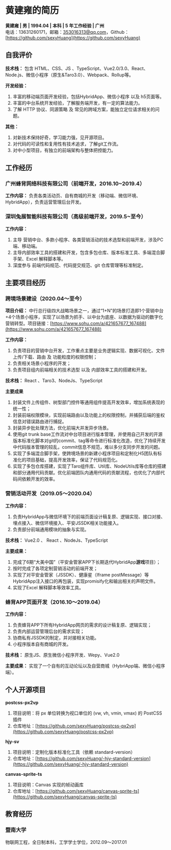 # 黄建雍的简历

**黄建雍 | 男 | 1994.04 | 本科 | 5 年工作经验 | 广州**  
电话：13631260171，邮箱：[353016313@qq.com](353016313@qq.com)，Github：[https://github.com/sexyHuang](https://github.com/sexyHuang)

## 自我评价

**技术栈：** 包含 HTML、CSS、JS 、TypeScript、Vue2.0/3.0、React、Node.js、微信小程序（原生&Taro3.0）、Webpack、Rollup等。

**开发经验：**

1. 丰富的移动端页面开发经验，包括HybridApp、微信小程序 以及 h5页面等。
1. 丰富的中台系统开发经验，了解服务端开发，有一定的算法能力。
1. 了解 HTTP 协议、同源策略 及 常见的跨域方案，能独立定位请求相关的问题。

**其他：**

1. 对新技术保持好奇，学习能力强，见开源项目。
1. 对代码的可读性和复用性有技术追求，了解git工作流。
1. 对中小型项目，有独立的前端架构与整体把控能力。

## 工作经历

### 广州蜂背网络科技有限公司（前端开发，2016.10~2019.4）

**工作内容：** 负责各类活动页、自有商城的开发（移动端、微信环境、HybridApp），负责运营管理后台开发。

### 深圳兔展智能科技有限公司（高级前端开发，2019.5~至今）

**工作内容：**

1. 主导 营销中台、多款小程序、各类营销活动的技术选型和前端开发，涉及PC端、移动端。
1. 主导内部效率工具的搭建和开发，包含多包仓库、版本标准工具、多端混合脚手架、Excel 解释脚本等。
1. 深度参与 前端代码规范、代码提交规范、git 仓库管理等标准制定。

## 主要项目经历

### 跨境场景建设（2020.04～至今）

**项目介绍：**
中行总行级四大战略场景之一，通过“1+N”的场景打造即1个营销中台+4个场景小程序，实现了以场景为抓手、以中台为底座、以数据为驱动的数字化营销转型。项目链接：[https://www.sohu.com/a/421657677_167488](https://www.sohu.com/a/421657677_167488)
**​**

**工作内容：**

1. 负责项目的营销中台开发，工作重点主要是业务逻辑实现、数据可视化、文件上传/下载、路由 及 功能粒度的权限控制；
1. 负责相关场景小程序的开发；
1. 负责项目组内前端相关的技术选型 以及 内部效率工具的搭建和开发。

**技术栈：** React 、Taro3、NodeJs、TypeScript

**主要成果**

1. 封装文件上传组件、树型部门控件等通用组件提高开发效率，增加系统表现的统一性；
1. 封装前端权限模块，实现前端路由以及功能上的权限控制，并捕获后端的鉴权信息对错误路由进行捕捉。
1. 封装异步批处理方法，优化前端大并发异步场景。
1. 使用git trunk base工作流对中台项目进行版本管理，并使用自己开发的开源版本标准化脚本对git的commit、tag等命令进行标准化改造，优化了持续开发中代码版本管理的较乱，commit信息不规范，难以多分支同步开发的问题。
1. 实现了多端混合脚手架，使跨境场景的新建小程序项目和定制化H5团队有标准化的项目基础，提高开发效率，保证了代码规范化。
1. 实现了多包仓库搭建，实现了Taro组件库、Util库、NodeUtils库等仓库的搭建和部分通用代码贡献。优化前端团队内通用代码的贡献流程，也优化了内部代码间依赖开发的效率。

### 营销活动开发（2019.05～2020.04）

**工作内容：**

1. 负责HybridApp与微信环境下的前端页面设计稿复原、逻辑实现、接口对接、埋点接入、微信环境接入、平安JSSDK相关功能接入。
1. 负责部分前端通用模块的抽象与实现。

**技术栈：** Vue2.0 、 React 、NodeJs、TypeScript
​

**主要成果：**

1. 完成了6期“大美中国”（平安金管家APP下长期迭代HybridApp**游戏**项目）；
1. 按时完成了各项定制营销活动的前端开发；
1. 实现了对平安金管家（JSSDK）、健康星（Iframe postMessage）等HybridApp注入接口的再包装，实现promisify化和输出相关的声明文件。
1. 实现了Excel 解释脚本等效率工具。

### 蜂背APP页面开发（2016.10～2019.04）

**工作内容：**

1. 负责蜂背APP下所有HybridApp网页的需求的设计稿复原、逻辑实现；
1. 负责内部运营管理后台的需求实现；
1. 协商私有JSSDK的制定，并对接相关功能。
1. 小程序版本自有商城的开发。

**技术栈：** 原生JS、原生微信小程序开发、Wepy、Vue2.0

**主要成果：** 实现了一个自有的互动论坛以及自营商城（HybriApp端、微信小程序端）。

## 个人开源项目

**postcss-px2vp**

1. 项目说明：将 px 单位转换为视口单位的 (vw, vh, vmin, vmax) 的 PostCSS 插件
1. 仓库地址：[https://github.com/sexyHuang/postcss-px2vp](https://github.com/sexyHuang/postcss-px2vp)​

**hjy-sv**

1. 项目说明：定制化版本标准化工具（依赖 standard-version）
1. 仓库地址：[https://github.com/sexyHuang/-hjy-standard-version](https://github.com/sexyHuang/-hjy-standard-version)​

**canvas-sprite-ts**

1. 项目说明：Canvas 实现的帧动画库
1. 仓库地址：[https://github.com/sexyHuang/canvas-sprite-ts](https://github.com/sexyHuang/canvas-sprite-ts)

## 教育经历

### 暨南大学

物联网工程，全日制本科，工学学士学位，2012.09～2017.01
